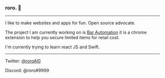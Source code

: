 ### roro. 🎢
-----------------------

I like to make websites and apps for fun. Open source advocate.

The project I am currently working on is [Bar Automation](https://barautomation.digital/) it is a chrome extension to help you secure limited items for retail cost.

I'm currently trying to learn react JS and Swift.

-----------------------

Twitter: [@roroAI0](https://twitter.com/roroAI0) 

Discord: @roro#9999



